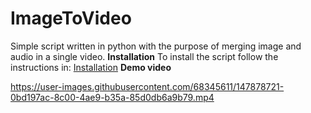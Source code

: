 # ImageToVideo
Simple script written in python with the purpose of merging image and audio in a single video. 
**Installation**
To install the script follow the instructions in: [Installation](https://github.com/JustCoww/ImageToVideo/blob/main/Installation.md)
**Demo video**


https://user-images.githubusercontent.com/68345611/147878721-0bd197ac-8c00-4ae9-b35a-85d0db6a9b79.mp4

